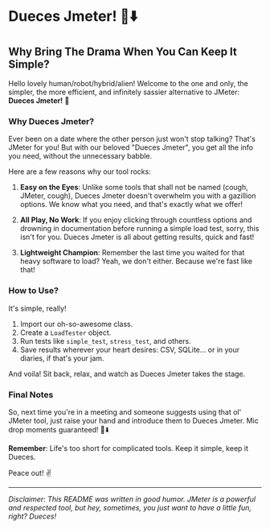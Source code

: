 # Dueces Jmeter! 🎤⬇️

## Why Bring The Drama When You Can Keep It Simple?

Hello lovely human/robot/hybrid/alien! Welcome to the one and only, the simpler, the more efficient, and infinitely sassier alternative to JMeter: **Dueces Jmeter!** 🥳

### Why Dueces Jmeter?

Ever been on a date where the other person just won't stop talking? That's JMeter for you! But with our beloved "Dueces Jmeter", you get all the info you need, without the unnecessary babble. 

Here are a few reasons why our tool rocks:

1. **Easy on the Eyes**: Unlike some tools that shall not be named (cough, JMeter, cough), Dueces Jmeter doesn't overwhelm you with a gazillion options. We know what you need, and that's exactly what we offer!

2. **All Play, No Work**: If you enjoy clicking through countless options and drowning in documentation before running a simple load test, sorry, this isn't for you. Dueces Jmeter is all about getting results, quick and fast!

3. **Lightweight Champion**: Remember the last time you waited for that heavy software to load? Yeah, we don't either. Because we're fast like that!

### How to Use?

It's simple, really!

1. Import our oh-so-awesome class.
2. Create a `LoadTester` object.
3. Run tests like `simple_test`, `stress_test`, and others.
4. Save results wherever your heart desires: CSV, SQLite... or in your diaries, if that's your jam.

And voila! Sit back, relax, and watch as Dueces Jmeter takes the stage.

### Final Notes

So, next time you're in a meeting and someone suggests using that ol' JMeter tool, just raise your hand and introduce them to Dueces Jmeter. Mic drop moments guaranteed! 🎤⬇️

**Remember**: Life's too short for complicated tools. Keep it simple, keep it Dueces.

Peace out! ✌️

--- 

*Disclaimer: This README was written in good humor. JMeter is a powerful and respected tool, but hey, sometimes, you just want to have a little fun, right? Dueces!*

